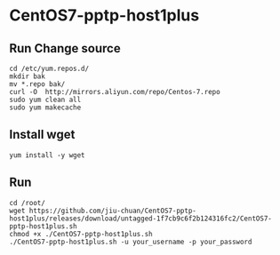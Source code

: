 # CentOS7-pptp-host1plus

## Run Change source
```
cd /etc/yum.repos.d/
mkdir bak
mv *.repo bak/
curl -O  http://mirrors.aliyun.com/repo/Centos-7.repo
sudo yum clean all
sudo yum makecache
```

## Install wget
```
yum install -y wget
```


## Run
```
cd /root/
wget https://github.com/jiu-chuan/CentOS7-pptp-host1plus/releases/download/untagged-1f7cb9c6f2b124316fc2/CentOS7-pptp-host1plus.sh
chmod +x ./CentOS7-pptp-host1plus.sh
./CentOS7-pptp-host1plus.sh -u your_username -p your_password
```
